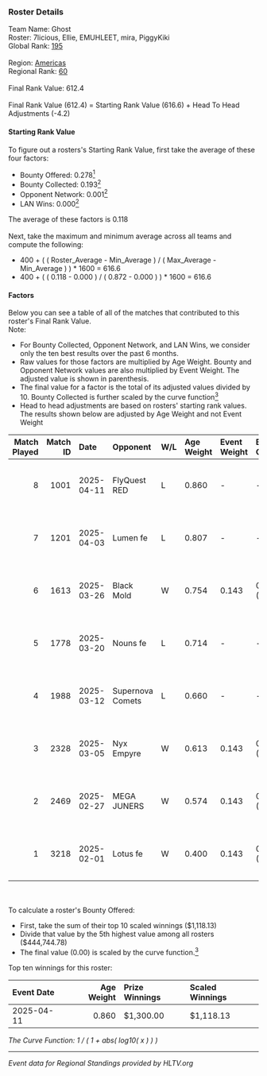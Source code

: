 ### Roster Details<br />
Team Name: Ghost<br />
Roster: 7licious, Ellie, EMUHLEET, mira, PiggyKiki<br />
Global Rank: [195](../../standings_global_2025_06_02.md)<br />
<br />
Region: [Americas]( ../../standings_americas_2025_06_02.md)<br />
Regional Rank: [60]( ../../standings_americas_2025_06_02.md)<br />
<br />
Final Rank Value:  612.4<br />
<br />
Final Rank Value (612.4) = Starting Rank Value (616.6) + Head To Head Adjustments (-4.2)<br />

#### Starting Rank Value<br />
To figure out a rosters's Starting Rank Value, first take the average of these four factors:<br />
- Bounty Offered: 0.278[<sup>1</sup>](#table2)
- Bounty Collected: 0.193[<sup>2</sup>](#table1)
- Opponent Network: 0.001[<sup>2</sup>](#table1)
- LAN Wins: 0.000[<sup>2</sup>](#table1)

The average of these factors is 0.118<br />
<br />
Next, take the maximum and minimum average across all teams and compute the following:<br />
- 400 + ( ( Roster_Average - Min_Average ) / ( Max_Average - Min_Average ) ) * 1600 = 616.6
- 400 + ( ( 0.118 - 0.000 ) / ( 0.872 - 0.000 ) ) * 1600 = 616.6


#### Factors<br />
Below you can see a table of all of the matches that contributed to this roster's Final Rank Value.<br />
Note:<br />

- For Bounty Collected, Opponent Network, and LAN Wins, we consider only the ten best results over the past 6 months.
- Raw values for those factors are multiplied by Age Weight. Bounty and Opponent Network values are also multiplied by Event Weight. The adjusted value is shown in parenthesis.
- The final value for a factor is the total of its adjusted values divided by 10. Bounty Collected is further scaled by the curve function[<sup>3</sup>](#curveFunction)
- Head to head adjustments are based on rosters' starting rank values. The results shown below are adjusted by Age Weight and not Event Weight
<span id="table1"></span><br />


| Match Played | Match ID | Date       | Opponent         | W/L | Age Weight | Event Weight | Bounty Collected | Opponent Network | LAN Wins  | H2H Adj. | Roster                                     |
| -: | -: | :- | :- | :- | :- | :- | :- | :- | :- | -: | :- |
|            8 |     1001 | 2025-04-11 | FlyQuest RED     | L   | 0.860      | -            | -                | -                | -         |    -9.04 | 7licious, Ellie, EMUHLEET, mira, PiggyKiki |
|            7 |     1201 | 2025-04-03 | Lumen fe         | L   | 0.807      | -            | -                | -                | -         |   -11.83 | 7licious, Ellie, EMUHLEET, mira, PiggyKiki |
|            6 |     1613 | 2025-03-26 | Black Mold       | W   | 0.754      | 0.143        | 0.003 (0.000)    | 0.077 (0.008)    | 0 (0.000) |    12.10 | 7licious, Ellie, EMUHLEET, mira, PiggyKiki |
|            5 |     1778 | 2025-03-20 | Nouns fe         | L   | 0.714      | -            | -                | -                | -         |   -12.05 | 7licious, Ellie, EMUHLEET, mira, PiggyKiki |
|            4 |     1988 | 2025-03-12 | Supernova Comets | L   | 0.660      | -            | -                | -                | -         |    -2.83 | 7licious, Ellie, EMUHLEET, mira, PiggyKiki |
|            3 |     2328 | 2025-03-05 | Nyx Empyre       | W   | 0.613      | 0.143        | 0.002 (0.000)    | 0.018 (0.002)    | 0 (0.000) |     6.74 | 7licious, Ellie, EMUHLEET, mira, PiggyKiki |
|            2 |     2469 | 2025-02-27 | MEGA JUNERS      | W   | 0.574      | 0.143        | 0.002 (0.000)    | 0.051 (0.004)    | 0 (0.000) |     8.47 | 7licious, Ellie, EMUHLEET, mira, PiggyKiki |
|            1 |     3218 | 2025-02-01 | Lotus fe         | W   | 0.400      | 0.143        | 0.000 (0.000)    | 0.000 (0.000)    | 0 (0.000) |     4.21 | 7licious, Ellie, EMUHLEET, mira, PiggyKiki |

<br />
<span id="table2"></span><br />
To calculate a roster's Bounty Offered:<br />

- First, take the sum of their top 10 scaled winnings ($1,118.13)
- Divide that value by the 5th highest value among all rosters ($444,744.78)
- The final value (0.00) is scaled by the curve function.[<sup>3</sup>](#curveFunction)

Top ten winnings for this roster:<br />

| Event Date | Age Weight | Prize Winnings | Scaled Winnings |
| :- | -: | :- | :- |
| 2025-04-11 |      0.860 | $1,300.00      | $1,118.13       |


<span id="curveFunction"></span>_The Curve Function: 1 / ( 1 + abs( log10( x ) ) )_<br />

---
_Event data for Regional Standings provided by HLTV.org_<br />
